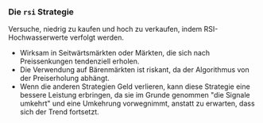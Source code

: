 ### Die `rsi` Strategie

Versuche, niedrig zu kaufen und hoch zu verkaufen, indem RSI-Hochwasserwerte verfolgt werden.

- Wirksam in Seitwärtsmärkten oder Märkten, die sich nach Preissenkungen tendenziell erholen.
- Die Verwendung auf Bärenmärkten ist riskant, da der Algorithmus von der Preiserholung abhängt.
- Wenn die anderen Strategien Geld verlieren, kann diese Strategie eine bessere Leistung erbringen, da sie im Grunde genommen "die Signale umkehrt" und eine Umkehrung vorwegnimmt, anstatt zu erwarten, dass sich der Trend fortsetzt.